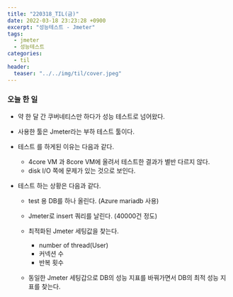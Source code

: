 ```yaml
---
title: "220318_TIL(금)"
date: 2022-03-18 23:23:28 +0900
excerpt: "성능테스트 - Jmeter"
tags:
  - jmeter
  - 성능테스트
categories:
  - til
header:
  teaser: "../../img/til/cover.jpeg"
---
```


### 오늘 한 일

- 약 한 달 간 쿠버네티스만 하다가 성능 테스트로 넘어왔다.
- 사용한 툴은 Jmeter라는 부하 테스트 툴이다.
- 테스트 를 하게된 이유는 다음과 같다.
  - 4core VM 과 8core VM에 올려서 테스트한 결과가 별반 다르지 않다.
  - disk I/O 쪽에 문제가 있는  것으로 보인다.

- 테스트 하는 상황은 다음과 같다.
  - test 용 DB를 하나 올린다. (Azure mariadb 사용)
  - Jmeter로 insert 쿼리를 날린다. (40000건 정도)
  - 최적화된 Jmeter 세팅값을 찾는다.
    - number of thread(User)
    - 커넥션 수
    - 반복 횟수

  -  동일한 Jmeter 세팅갑으로 DB의 성능 지표를 바꿔가면서 DB의 최적 성능 지표를 찾는다.


